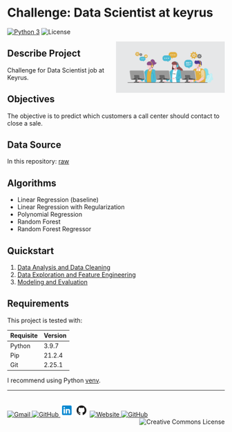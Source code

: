 # Challenge: Data Scientist at keyrus
[![Python 3](https://img.shields.io/badge/Python-3-gray.svg)](https://www.python.org/downloads/release/python-381/)
![License](https://img.shields.io/badge/Code%20License-MIT-gray.svg)

<img src="references/call_center.png" align="right" height=auto width=50%/>


## Describe Project
Challenge for Data Scientist job at Keyrus.

## Objectives
The objective is to predict which customers a call center should contact to close a sale.

## Data Source
In this repository: [raw](https://github.com/brunocampos01/challenge-keyrus/tree/master/data)

## Algorithms
- Linear Regression (baseline)
- Linear Regression with Regularization
- Polynomial Regression
- Random Forest
- Random Forest Regressor

## Quickstart
1. [Data Analysis and Data Cleaning](https://github.com/brunocampos01/challenge-keyrus/blob/master/notebooks/1-analise-exploratoria.ipynb)
2. [Data Exploration and Feature Engineering](https://github.com/brunocampos01/challenge-keyrus/blob/master/notebooks/2-estatistica.ipynb)
3. [Modeling and Evaluation](https://github.com/brunocampos01/challenge-keyrus/blob/master/notebooks/3-modelagem.ipynb)

## Requirements
This project is tested with:

| Requisite      | Version  |
|----------------|----------|
| Python         | 3.9.7    |
| Pip            | 21.2.4   |
| Git            | 2.25.1   |

I recommend using Python [venv](https://github.com/brunocampos01/becoming-a-expert-python#virtual-environment).

---

<p  align="left">
<br/>
<a href="mailto:brunocampos01@gmail.com" target="_blank"><img src="https://github.com/brunocampos01/devops/blob/master/images/email.png" alt="Gmail" width="30">
</a>
<a href="https://stackoverflow.com/users/8329698/bruno-campos" target="_blank"><img src="https://github.com/brunocampos01/devops/blob/master/images/stackoverflow.png" alt="GitHub" width="30">
</a>
<a href="https://www.linkedin.com/in/brunocampos01" target="_blank"><img src="https://github.com/brunocampos01/devops/blob/master/images/linkedin.png" alt="LinkedIn" width="30"></a>
<a href="https://github.com/brunocampos01" target="_blank"><img src="https://github.com/brunocampos01/devops/blob/master/images/github.png" alt="GitHub" width="30"></a>
<a href="https://brunocampos01.netlify.app/" target="_blank"><img src="https://github.com/brunocampos01/devops/blob/master/images/blog.png" alt="Website" width="30">
</a>
<a href="https://medium.com/@brunocampos01" target="_blank"><img src="https://github.com/brunocampos01/devops/blob/master/images/medium.png" alt="GitHub" width="30">
</a>
<a rel="license" href="http://creativecommons.org/licenses/by-sa/4.0/"><img alt="Creative Commons License" style="border-width:0" src="https://i.creativecommons.org/l/by-sa/4.0/88x31.png",  align="right" /></a><br/>
</p>

